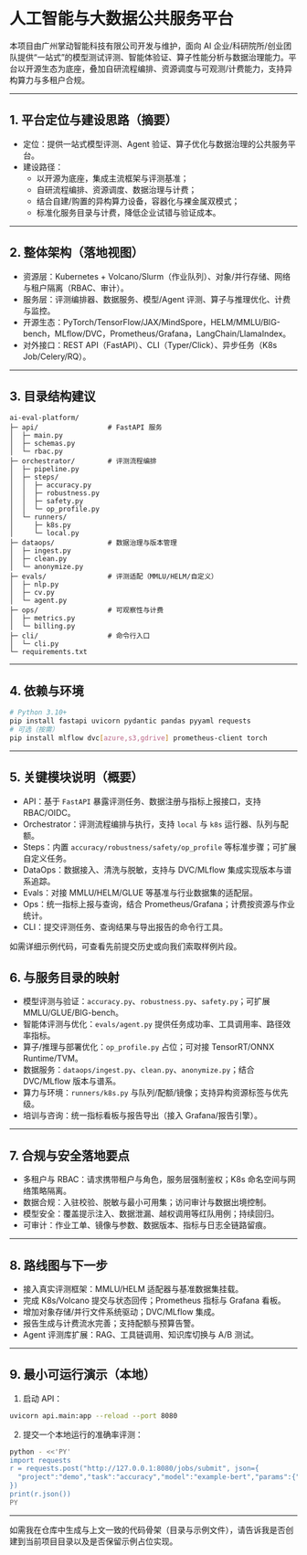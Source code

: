 # 人工智能与大数据公共服务平台

本项目由广州掌动智能科技有限公司开发与维护，面向 AI 企业/科研院所/创业团队提供“一站式”的模型测试评测、智能体验证、算子性能分析与数据治理能力。平台以开源生态为底座，叠加自研流程编排、资源调度与可观测/计费能力，支持异构算力与多租户合规。

---

## 1. 平台定位与建设思路（摘要）

- 定位：提供一站式模型评测、Agent 验证、算子优化与数据治理的公共服务平台。
- 建设路径：
  - 以开源为底座，集成主流框架与评测基准；
  - 自研流程编排、资源调度、数据治理与计费；
  - 结合自建/购置的异构算力设备，容器化与裸金属双模式；
  - 标准化服务目录与计费，降低企业试错与验证成本。

---

## 2. 整体架构（落地视图）

- 资源层：Kubernetes + Volcano/Slurm（作业队列）、对象/并行存储、网络与租户隔离（RBAC、审计）。
- 服务层：评测编排器、数据服务、模型/Agent 评测、算子与推理优化、计费与监控。
- 开源生态：PyTorch/TensorFlow/JAX/MindSpore，HELM/MMLU/BIG-bench，MLflow/DVC，Prometheus/Grafana，LangChain/LlamaIndex。
- 对外接口：REST API（FastAPI）、CLI（Typer/Click）、异步任务（K8s Job/Celery/RQ）。

---

## 3. 目录结构建议

```text
ai-eval-platform/
├─ api/                 # FastAPI 服务
│  ├─ main.py
│  ├─ schemas.py
│  └─ rbac.py
├─ orchestrator/        # 评测流程编排
│  ├─ pipeline.py
│  ├─ steps/
│  │  ├─ accuracy.py
│  │  ├─ robustness.py
│  │  ├─ safety.py
│  │  └─ op_profile.py
│  └─ runners/
│     ├─ k8s.py
│     └─ local.py
├─ dataops/             # 数据治理与版本管理
│  ├─ ingest.py
│  ├─ clean.py
│  └─ anonymize.py
├─ evals/               # 评测适配（MMLU/HELM/自定义）
│  ├─ nlp.py
│  ├─ cv.py
│  └─ agent.py
├─ ops/                 # 可观察性与计费
│  ├─ metrics.py
│  └─ billing.py
├─ cli/                 # 命令行入口
│  └─ cli.py
└─ requirements.txt
```

---

## 4. 依赖与环境

```bash
# Python 3.10+
pip install fastapi uvicorn pydantic pandas pyyaml requests
# 可选（按需）
pip install mlflow dvc[azure,s3,gdrive] prometheus-client torch
```

---

## 5. 关键模块说明（概要）

- API：基于 `FastAPI` 暴露评测任务、数据注册与指标上报接口，支持 RBAC/OIDC。
- Orchestrator：评测流程编排与执行，支持 `local` 与 `k8s` 运行器、队列与配额。
- Steps：内置 `accuracy/robustness/safety/op_profile` 等标准步骤；可扩展自定义任务。
- DataOps：数据接入、清洗与脱敏，支持与 DVC/MLflow 集成实现版本与谱系追踪。
- Evals：对接 MMLU/HELM/GLUE 等基准与行业数据集的适配层。
- Ops：统一指标上报与查询，结合 Prometheus/Grafana；计费按资源与作业统计。
- CLI：提交评测任务、查询结果与导出报告的命令行工具。

如需详细示例代码，可查看先前提交历史或向我们索取样例片段。

## 6. 与服务目录的映射

- 模型评测与验证：`accuracy.py`、`robustness.py`、`safety.py`；可扩展 MMLU/GLUE/BIG-bench。
- 智能体评测与优化：`evals/agent.py` 提供任务成功率、工具调用率、路径效率指标。
- 算子/推理与部署优化：`op_profile.py` 占位；可对接 TensorRT/ONNX Runtime/TVM。
- 数据服务：`dataops/ingest.py`、`clean.py`、`anonymize.py`；结合 DVC/MLflow 版本与谱系。
- 算力与环境：`runners/k8s.py` 与队列/配额/镜像；支持异构资源标签与优先级。
- 培训与咨询：统一指标看板与报告导出（接入 Grafana/报告引擎）。

---

## 7. 合规与安全落地要点

- 多租户与 RBAC：请求携带租户与角色，服务层强制鉴权；K8s 命名空间与网络策略隔离。
- 数据合规：入驻校验、脱敏与最小可用集；访问审计与数据出境控制。
- 模型安全：覆盖提示注入、数据泄漏、越权调用等红队用例；持续回归。
- 可审计：作业工单、镜像与参数、数据版本、指标与日志全链路留痕。

---

## 8. 路线图与下一步

- 接入真实评测框架：MMLU/HELM 适配器与基准数据集挂载。
- 完成 K8s/Volcano 提交与状态回传；Prometheus 指标与 Grafana 看板。
- 增加对象存储/并行文件系统驱动；DVC/MLflow 集成。
- 报告生成与计费流水完善；支持配额与预算告警。
- Agent 评测库扩展：RAG、工具链调用、知识库切换与 A/B 测试。

---

## 9. 最小可运行演示（本地）

1) 启动 API：

```bash
uvicorn api.main:app --reload --port 8080
```

2) 提交一个本地运行的准确率评测：

```bash
python - <<'PY'
import requests
r = requests.post("http://127.0.0.1:8080/jobs/submit", json={
  "project":"demo","task":"accuracy","model":"example-bert","params":{"runner":"local"}
})
print(r.json())
PY
```

---

如需我在仓库中生成与上文一致的代码骨架（目录与示例文件），请告诉我是否创建到当前项目目录以及是否保留示例占位实现。

